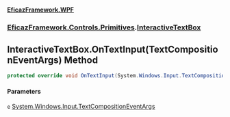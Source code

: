 #### [EficazFramework.WPF](EficazFrameworkWPF.md 'EficazFramework WPF')
### [EficazFramework.Controls.Primitives](EficazFrameworkWPF.md#EficazFramework.Controls.Primitives 'EficazFramework.Controls.Primitives').[InteractiveTextBox](EficazFramework.Controls.Primitives/InteractiveTextBox.md 'EficazFramework.Controls.Primitives.InteractiveTextBox')

## InteractiveTextBox.OnTextInput(TextCompositionEventArgs) Method

```csharp
protected override void OnTextInput(System.Windows.Input.TextCompositionEventArgs e);
```
#### Parameters

<a name='EficazFramework.Controls.Primitives.InteractiveTextBox.OnTextInput(System.Windows.Input.TextCompositionEventArgs).e'></a>

`e` [System.Windows.Input.TextCompositionEventArgs](https://docs.microsoft.com/en-us/dotnet/api/System.Windows.Input.TextCompositionEventArgs 'System.Windows.Input.TextCompositionEventArgs')